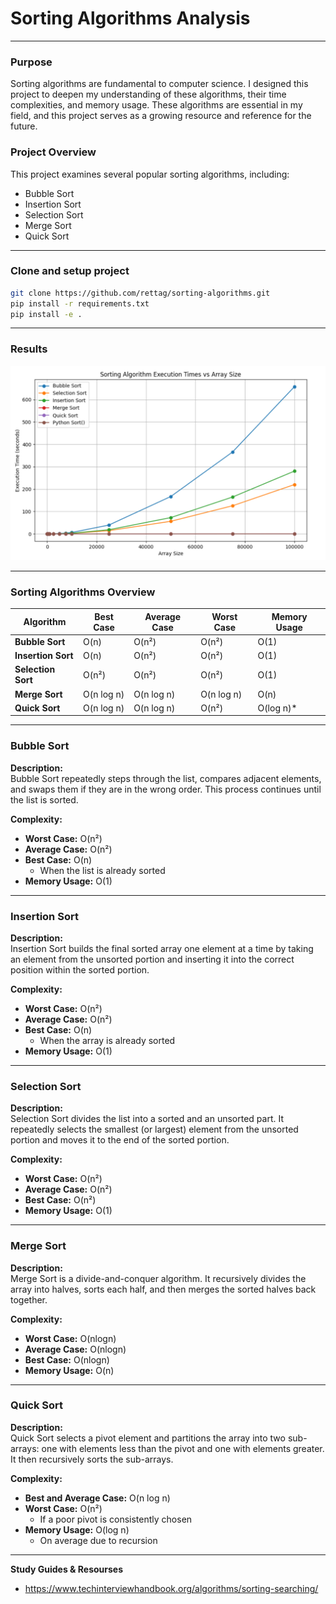 # Sorting Algorithms Analysis

---
### Purpose
Sorting algorithms are fundamental to computer science. I designed this project to deepen my understanding of these algorithms, their time complexities, and memory usage. These algorithms are essential in my field, and this project serves as a growing resource and reference for the future.

### Project Overview
This project examines several popular sorting algorithms, including:
- Bubble Sort
- Insertion Sort
- Selection Sort
- Merge Sort
- Quick Sort

---

### Clone and setup project
```bash
git clone https://github.com/rettag/sorting-algorithms.git
pip install -r requirements.txt
pip install -e .
```

---
### Results
![Time Results Image](TimeResults.png)

---

### Sorting Algorithms Overview

| Algorithm         | Best Case       | Average Case    | Worst Case       | Memory Usage  |
|-------------------|-----------------|-----------------|------------------|---------------|
| **Bubble Sort**   | O(n)            | O(n²)           | O(n²)            | O(1)          |
| **Insertion Sort**| O(n)            | O(n²)           | O(n²)            | O(1)          |
| **Selection Sort**| O(n²)           | O(n²)           | O(n²)            | O(1)          |
| **Merge Sort**    | O(n log n)      | O(n log n)      | O(n log n)       | O(n)          |
| **Quick Sort**    | O(n log n)      | O(n log n)      | O(n²)            | O(log n)*     |

---

### Bubble Sort
**Description:**  
Bubble Sort repeatedly steps through the list, compares adjacent elements, and swaps them if they are in the wrong order. This process continues until the list is sorted.

**Complexity:**  
- **Worst Case:** O(n²)
- **Average Case:** O(n²)  
- **Best Case:** O(n)
  - When the list is already sorted    
- **Memory Usage:** O(1)

---

### Insertion Sort
**Description:**  
Insertion Sort builds the final sorted array one element at a time by taking an element from the unsorted portion and inserting it into the correct position within the sorted portion.

**Complexity:**
- **Worst Case:** O(n²)
- **Average Case:** O(n²)
- **Best Case:** O(n)
  - When the array is already sorted    
- **Memory Usage:** O(1)

---

### Selection Sort
**Description:**  
Selection Sort divides the list into a sorted and an unsorted part. It repeatedly selects the smallest (or largest) element from the unsorted portion and moves it to the end of the sorted portion.

**Complexity:**  
- **Worst Case:** O(n²)
- **Average Case:** O(n²)
- **Best Case:** O(n²)
- **Memory Usage:** O(1)

---

### Merge Sort
**Description:**  
Merge Sort is a divide-and-conquer algorithm. It recursively divides the array into halves, sorts each half, and then merges the sorted halves back together.

**Complexity:**  
- **Worst Case:** O(nlogn)
- **Average Case:** O(nlogn)
- **Best Case:** O(nlogn)  
- **Memory Usage:** O(n)

---

### Quick Sort
**Description:**  
Quick Sort selects a pivot element and partitions the array into two sub-arrays: one with elements less than the pivot and one with elements greater. It then recursively sorts the sub-arrays.

**Complexity:**  
- **Best and Average Case:** O(n log n)  
- **Worst Case:** O(n²)
  - If a poor pivot is consistently chosen 
- **Memory Usage:** O(log n)
  - On average due to recursion

---



**Study Guides & Resourses**
- https://www.techinterviewhandbook.org/algorithms/sorting-searching/
